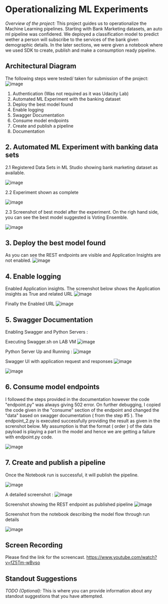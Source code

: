 # Operationalizing ML Experiments

*Overview of the project:* This project guides us to operationalize the Machine Learning pipelines. Starting with Bank Marketing datasets, an auto ml pipeline was confidered. We deployed a classification model to predict wether a person will subscribe to the services of the bank given demographic details. In the later sections, we were given a notebook where we used SDK to create, publish and make a consumption ready pipeline. 


## Architectural Diagram

The following steps were tested/ taken for submission of the project:
![image](https://user-images.githubusercontent.com/25560357/122880533-b8bde400-d357-11eb-9aed-301cbf5cdfdb.png)

1. Authentication (Was not required as it was Udacity Lab)
2. Automated ML Experiment with the banking dataset
3. Deploy the best model found
4. Enable logging
5. Swagger Documentation
6. Consume model endpoints
7. Create and publish a pipeline
8. Documentation


## 2. Automated ML Experiment with banking data sets

2.1 Registered Data Sets in ML Studio showing bank marketing dataset as available.

![image](https://user-images.githubusercontent.com/25560357/122881104-63ce9d80-d358-11eb-82d7-0dc95e37a4c1.png)


2.2 Experiment shown as complete

![image](https://user-images.githubusercontent.com/25560357/122881140-6e893280-d358-11eb-8eb5-536ab9122c08.png)


2.3 Screenshot of best model after the experiment. On the righ hand side, you can see the best model suggested is Voting Ensemble. 

![image](https://user-images.githubusercontent.com/25560357/122881227-8d87c480-d358-11eb-8aa8-2bddb9a452b7.png)

## 3. Deploy the best model found
As you can see the REST endpoints are visible and Application Insights are not enabled.
![image](https://user-images.githubusercontent.com/25560357/122881388-bc9e3600-d358-11eb-8ec7-810758391af6.png)

## 4. Enable logging
Enabled Application insights. The screenshot below shows the Application insights as True and related URL
![image](https://user-images.githubusercontent.com/25560357/122881728-156dce80-d359-11eb-9c2a-9132280403e4.png)

Finally the Enabled URL
![image](https://user-images.githubusercontent.com/25560357/122881764-21f22700-d359-11eb-9311-3def6437690e.png)


## 5. Swagger Documentation
Enabling Swagger and Python Servers : 

Executing Swagger.sh on LAB VM 
![image](https://user-images.githubusercontent.com/25560357/122881918-477f3080-d359-11eb-8a6f-5f81351a4420.png)

Python Server Up and Running : 
![image](https://user-images.githubusercontent.com/25560357/122881950-4fd76b80-d359-11eb-9bec-f42b80d2e103.png)

Swagger UI with application request and responses
![image](https://user-images.githubusercontent.com/25560357/122881993-5c5bc400-d359-11eb-8865-8f309e63ea92.png)

![image](https://user-images.githubusercontent.com/25560357/122882005-6087e180-d359-11eb-8ff5-fd82d6c701f5.png)


## 6. Consume model endpoints

I followed the steps provided in the documentation however the code "endpoint.py" was always giving 502 error. On further debugging, I copied the code given in the "consume" section of the endpoint and changed the "data" based on swagger documentation ( from the step #5 ). The endpoint_2.py is executed successfully providing the result as given in the screnshot below. 
My assumption is that the format ( order ) of the data payload is playing a part in the model and hence we are getting a failure with endpoint.py code. 

![image](https://user-images.githubusercontent.com/25560357/122882098-7a292900-d359-11eb-8b8e-48a9bc8805e7.png)


## 7. Create and publish a pipeline
Once the Notebook run is successful, it will publish the pipeline. 

![image](https://user-images.githubusercontent.com/25560357/122882534-ea37af00-d359-11eb-9492-4021c34d82a4.png)

A detailed screenshot : 
![image](https://user-images.githubusercontent.com/25560357/122882601-fde31580-d359-11eb-8f16-7177a636d0d2.png)

Screenshot showing the REST endpoint as published pipeline
![image](https://user-images.githubusercontent.com/25560357/122882674-10f5e580-d35a-11eb-9293-1f59c0e0b44d.png)

Screenshot from the notebook describing the model flow through run details

![image](https://user-images.githubusercontent.com/25560357/122882735-1e12d480-d35a-11eb-9b6f-267d50238eac.png)


## Screen Recording
Please find the link for the screencast. 
https://www.youtube.com/watch?v=fZ5Tm-wBvso


## Standout Suggestions
*TODO (Optional):* This is where you can provide information about any standout suggestions that you have attempted.
